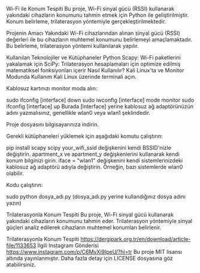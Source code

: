 Wi-Fi ile Konum Tespiti
Bu proje, Wi-Fi sinyal gücü (RSSI) kullanarak yakındaki cihazların konumunu tahmin etmek için Python ile geliştirilmiştir. Konum belirleme, trilaterasyon yöntemiyle gerçekleştirilmektedir.

Projenin Amacı
Yakındaki Wi-Fi cihazlarından alınan sinyal gücü (RSSI) değerleri ile bu cihazların muhtemel konumunu belirlemeyi amaçlamaktadır. Bu belirleme, trilaterasyon yöntemi kullanılarak yapılır.

Kullanılan Teknolojiler ve Kütüphaneler
Python
Scapy: Wi-Fi paketlerini yakalamak için
SciPy: Trilaterasyon hesaplamaları için optimize edilmiş matematiksel fonksiyonları içerir
Nasıl Kullanılır?
Kali Linux'ta ve Monitor Modunda Kullanım
Kali Linux üzerinde terminali açın.

Kablosuz kartınızı monitor moda alın:

sudo ifconfig [interface] down
sudo iwconfig [interface] mode monitor
sudo ifconfig [interface] up
Burada [interface] yerine kablosuz ağ adaptörünüzün adını yazmalısınız, genellikle wlan0 veya wlan1 şeklindedir.

Proje dosyasını bilgisayarınıza indirin.

Gerekli kütüphaneleri yüklemek için aşağıdaki komutu çalıştırın:

pip install scapy scipy
your_wifi_ssid değişkenini kendi BSSID'nizle değiştirin. apartment_x ve apartment_y değişkenlerini kullanarak kendi konum bilginizi girin. iface = "wlan1" değişkenini kendi sistemlerinizdeki kablosuz ağ adaptörü adıyla değiştirin. Örneğin, bazı sistemlerde wlan0 olabilir.

Kodu çalıştırın:

sudo python dosya_adı.py
(dosya_adı.py yerine kullandığınız dosya adını yazın)

Trilaterasyonla Konum Tespiti
Bu proje, Wi-Fi sinyal gücü kullanarak yakındaki cihazların konumunu tahmin eder. Trilaterasyon yöntemiyle sinyal güçleri analiz edilerek cihazların muhtemel konumları belirlenir.
 
Trilaterasyonla Konum Tespiti https://dergipark.org.tr/en/download/article-file/1133653
İlgili Instagram Gönderisi https://www.instagram.com/p/C6MvXi9IpeU/?hl=tr
Bu proje MIT lisansı altında yayınlanmıştır. Daha fazla detay için LICENSE dosyasına göz atabilirsiniz.
